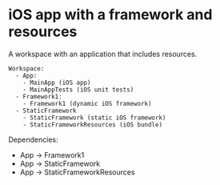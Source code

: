 # iOS app with a framework and resources

A workspace with an application that includes resources.

```
Workspace:
  - App:
    - MainApp (iOS app)
    - MainAppTests (iOS unit tests)
  - Framework1:
    - Framework1 (dynamic iOS framework)
  - StaticFramework
    - StaticFramework (static iOS framework)
    - StaticFrameworkResources (iOS bundle)
```

Dependencies:

- App -> Framework1
- App -> StaticFramework
- App -> StaticFrameworkResources